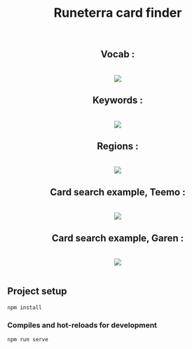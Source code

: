 <div align ="center"><h1>Runeterra card finder</h1></div><br/>
<div align="center"><h2>Vocab :</h2> <br/> <img src="https://github.com/Eweberv/LorAPI/assets/25757634/ca2d8e26-8e7a-45b0-b242-95f4993bf1b5"/></div>

<div align="center"><h2>Keywords : </h2><br/> <img src="https://github.com/Eweberv/LorAPI/assets/25757634/8943d6ce-bae9-4aa4-be83-257184a004e0"/></div>

<div align="center"><h2>Regions : </h2><br/> <img src="https://github.com/Eweberv/LorAPI/assets/25757634/2dfea303-dd50-403e-b6e7-f4918517ca3d"/></div>

<div align="center"><h2>Card search example, Teemo : </h2><br/> <img src="https://github.com/Eweberv/LorAPI/assets/25757634/276f1e10-1b46-40cf-b935-63cc4873f918"/></div>

<div align="center"><h2>Card search example, Garen : </h2><br/> <img src="https://github.com/Eweberv/LorAPI/assets/25757634/9e5f5050-b733-4379-ac02-894eabccc14a"/></div>

</br>

## Project setup
```
npm install
```

### Compiles and hot-reloads for development
```
npm run serve
```
